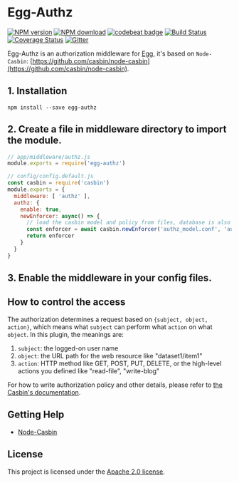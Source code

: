 Egg-Authz 
====
[![NPM version][npm-image]][npm-url]
[![NPM download][download-image]][download-url]
[![codebeat badge](https://codebeat.co/badges/9defa882-898c-4dcb-91a6-7e8f061ccaac)](https://codebeat.co/projects/github-com-node-casbin-egg-authz-master)
[![Build Status](https://travis-ci.org/node-casbin/egg-authz.svg?branch=master)](https://travis-ci.org/node-casbin/egg-authz)
[![Coverage Status](https://coveralls.io/repos/github/node-casbin/egg-authz/badge.svg?branch=master)](https://coveralls.io/github/node-casbin/egg-authz?branch=master)
[![Gitter](https://badges.gitter.im/Join%20Chat.svg)](https://gitter.im/casbin/lobby)

[npm-image]: https://img.shields.io/npm/v/egg-authz.svg?style=flat-square
[npm-url]: https://npmjs.org/package/egg-authz
[download-image]: https://img.shields.io/npm/dm/egg-authz.svg?style=flat-square
[download-url]: https://npmjs.org/package/egg-authz

Egg-Authz is an authorization middleware for [Egg](https://eggjs.org/), it's based on ``Node-Casbin``: [https://github.com/casbin/node-casbin](https://github.com/casbin/node-casbin).

## 1. Installation

```shell
npm install --save egg-authz
```

## 2. Create a file in middleware directory to import the module.

```js
// app/middleware/authz.js
module.exports = require('egg-authz')
```

```js
// config/config.default.js
const casbin = require('casbin')
module.exports = {
  middleware: [ 'authz' ],
  authz: {
    enable: true,
    newEnforcer: async() => {
      // load the casbin model and policy from files, database is also supported.
      const enforcer = await casbin.newEnforcer('authz_model.conf', 'authz_policy.csv')
      return enforcer
    }
  }
}
```

## 3. Enable the middleware in your config files.

## How to control the access

The authorization determines a request based on ``{subject, object, action}``, which means what ``subject`` can perform what ``action`` on what ``object``. In this plugin, the meanings are:

1. ``subject``: the logged-on user name
2. ``object``: the URL path for the web resource like "dataset1/item1"
3. ``action``: HTTP method like GET, POST, PUT, DELETE, or the high-level actions you defined like "read-file", "write-blog"


For how to write authorization policy and other details, please refer to [the Casbin's documentation](https://casbin.org).

## Getting Help

- [Node-Casbin](https://github.com/casbin/node-casbin)

## License

This project is licensed under the [Apache 2.0 license](LICENSE).
